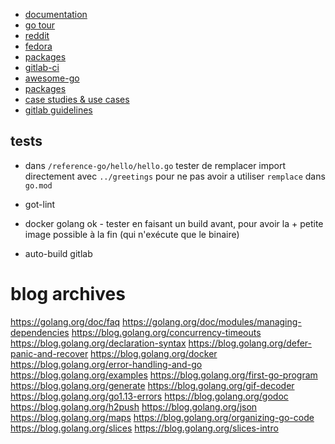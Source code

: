 - [documentation](https://golang.org/doc/)
- [go tour](https://tour.golang.org/welcome/1)
- [reddit](https://www.reddit.com/r/golang/)
- [fedora](https://fedoramagazine.org/getting-started-with-go-on-fedora/)
- [packages](https://pkg.go.dev/)
- [gitlab-ci](https://blog.boatswain.io/post/build-go-project-with-gitlab-ci/)
- [awesome-go](https://github.com/avelino/awesome-go)
- [packages](https://pkg.go.dev/)
- [case studies & use cases](https://go.dev/solutions#case-studies)
- [gitlab guidelines](https://docs.gitlab.com/ee/development/go_guide/)

## tests

- dans `/reference-go/hello/hello.go` tester de remplacer import directement avec `../greetings` pour ne pas avoir a utiliser `remplace` dans `go.mod`

- got-lint

- docker golang ok - tester en faisant un build avant, pour avoir la + petite image
possible à la fin (qui n'exécute que le binaire)

- auto-build gitlab

# blog archives

https://golang.org/doc/faq
https://golang.org/doc/modules/managing-dependencies
https://blog.golang.org/concurrency-timeouts
https://blog.golang.org/declaration-syntax
https://blog.golang.org/defer-panic-and-recover
https://blog.golang.org/docker
https://blog.golang.org/error-handling-and-go
https://blog.golang.org/examples
https://blog.golang.org/first-go-program
https://blog.golang.org/generate
https://blog.golang.org/gif-decoder
https://blog.golang.org/go1.13-errors
https://blog.golang.org/godoc
https://blog.golang.org/h2push
https://blog.golang.org/json
https://blog.golang.org/maps
https://blog.golang.org/organizing-go-code
https://blog.golang.org/slices
https://blog.golang.org/slices-intro

